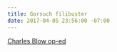 ```yaml
---
title: Gorsuch filibuster
date: 2017-04-05 23:56:00 -07:00
---
```


[Charles Blow op-ed](https://www.nytimes.com/2017/02/02/opinion/fruit-of-a-poison-tree.html?_r=0)